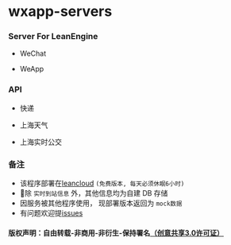 # wxapp-servers

### Server For LeanEngine
  - WeChat

  - WeApp

### API

  - 快递

  - 上海天气

  - 上海实时公交

### 备注
  - 该程序部署在[leancloud](https://leancloud.cn) `(免费版本, 每天必须休眠6小时)
  `
  - 除 `实时到站信息` 外，其他信息均为自建 DB 存储
  - 因服务被其他程序使用， 现部署版本返回为 `mock数据`
  - 有问题欢迎提[issues](https://github.com/jmeviler/wxapp-server/issues)


#### 版权声明：自由转载-非商用-非衍生-保持署名[（创意共享3.0许可证）](https://creativecommons.org/licenses/by-nc-nd/3.0/deed.zh)